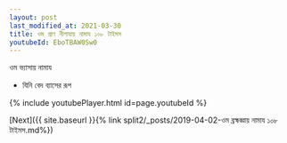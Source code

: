 ```yaml
---
layout: post
last_modified_at: 2021-03-30
title: ওম প্রাণ নীলাযায় নামায ১০৮ টাইমস
youtubeId: EboTBAW0Sw0
---
```

 
 
 ওম ভ্যাসায় নামায  
 
 -  যিনি বেদ ব্যাসের রূপ 
 
  
 
  
 
 
 
 
 
 


{% include youtubePlayer.html id=page.youtubeId %}
 
[Next]({{ site.baseurl }}{% link  split2/_posts/2019-04-02-ওম ব্রহ্মজ্ঞায় নামায ১০৮ টাইমস.md%})
 
